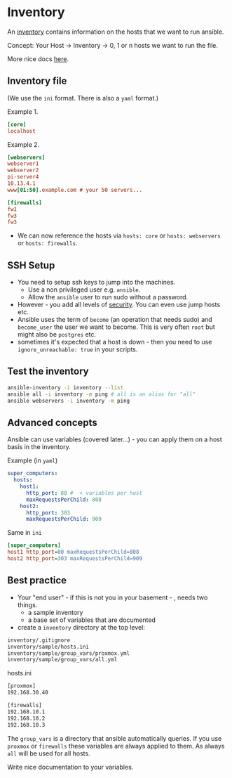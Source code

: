 # Inventory

An [inventory](https://docs.ansible.com/ansible/latest/inventory_guide/intro_inventory.html) contains information on the hosts that we want to run ansible.

Concept: Your Host -> Inventory -> 0, 1 or n hosts we want to run the file.

More nice docs [here](https://www.digitalocean.com/community/tutorials/how-to-set-up-ansible-inventories).

## Inventory file

(We use the `ini` format. There is also a `yaml` format.)

Example 1.

```ini
[core]
localhost
```

Example 2.

```ini
[webservers]
webserver1
webserver2
pi-server4
10.13.4.1
www[01:50].example.com # your 50 servers...

[firewalls]
fw1
fw3
fw3
```

- We can now reference the hosts via `hosts: core` or `hosts: webservers` or `hosts: firewalls`.

## SSH Setup

- You need to setup ssh keys to jump into the machines.
  - Use a non privileged user e.g. `ansible`.
  - Allow the `ansible` user to run sudo without a password.
- However - you add all levels of [security](https://docs.ansible.com/ansible/latest/playbook_guide/playbooks_privilege_escalation.html). You can even use jump hosts etc.
- Ansible uses the term of `become` (an operation that needs sudo) and `become_user` the user we want to become. This is very often `root` but might also be `postgres` etc.
- sometimes it's expected that a host is down - then you need to use `ignore_unreachable: true` in your scripts.

## Test the inventory

```bash
ansible-inventory -i inventory --list
ansible all -i inventory -m ping # all is an alias for "all"
ansible webservers -i inventory -m ping
```

## Advanced concepts

Ansible can use variables (covered later...) - you can apply them on a host basis in the inventory.

Example (in `yaml`)

```yaml
super_computers:
  hosts:
    host1:
      http_port: 80 #  < variables per host
      maxRequestsPerChild: 808
    host2:
      http_port: 303
      maxRequestsPerChild: 909
```

Same in `ini`

```ini
[super_computers]
host1 http_port=80 maxRequestsPerChild=808
host2 http_port=303 maxRequestsPerChild=909
```

## Best practice

- Your "end user" - if this is not you in your basement - , needs two things.
  - a sample inventory
  - a base set of variables that are documented
- create a `inventory` directory at the top level:

```txt
inventory/.gitignore
inventory/sample/hosts.ini
inventory/sample/group_vars/proxmox.yml
inventory/sample/group_vars/all.yml
```

hosts.ini

```txt
[proxmox]
192.168.30.40

[firewalls]
192.168.10.1
192.168.10.2
192.168.10.3
```

The `group_vars` is a directory that ansible automatically queries. If you use `proxmox` or `firewalls` these variables are always applied to them. As always `all` will be used for all hosts.

Write nice documentation to your variables.

